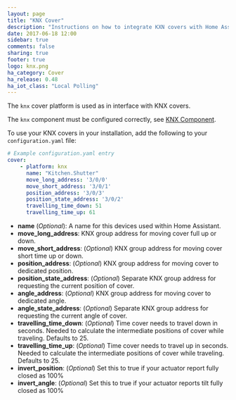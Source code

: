 ```yaml
---
layout: page
title: "KNX Cover"
description: "Instructions on how to integrate KXN covers with Home Assistant."
date: 2017-06-18 12:00
sidebar: true
comments: false
sharing: true
footer: true
logo: knx.png
ha_category: Cover
ha_release: 0.48
ha_iot_class: "Local Polling"
---
```



The `knx` cover platform is used as in interface with KNX covers.

The `knx` component must be configured correctly, see [KNX Component](/components/knx).

To use your KNX covers in your installation, add the following to your `configuration.yaml` file:

```yaml
# Example configuration.yaml entry
cover:
    - platform: knx
      name: "Kitchen.Shutter"
      move_long_address: '3/0/0'
      move_short_address: '3/0/1'
      position_address: '3/0/3'
      position_state_address: '3/0/2'
      travelling_time_down: 51
      travelling_time_up: 61
```

- **name** (*Optional*): A name for this devices used within Home Assistant.
- **move_long_address**: KNX group address for moving cover full up or down.
- **move_short_address**: (*Optional*) KNX group address for moving cover short time up or down.
- **position_address**: (*Optional*) KNX group address for moving cover to dedicated position.
- **position_state_address**: (*Optional*) Separate KNX group address for requesting the current position of cover.
- **angle_address**: (*Optional*) KNX group address for moving cover to dedicated angle.
- **angle_state_address**: (*Optional*) Separate KNX group address for requesting the current angle of cover.
- **travelling_time_down**: (*Optional*) Time cover needs to travel down in seconds. Needed to calculate the intermediate positions of cover while traveling. Defaults to 25.
- **travelling_time_up**: (*Optional*) Time cover needs to travel up in seconds. Needed to calculate the intermediate positions of cover while traveling. Defaults to 25.
- **invert_position**: (*Optional*) Set this to true if your actuator report fully closed as 100%
- **invert_angle**: (*Optional*) Set this to true if your actuator reports tilt fully closed as 100%

